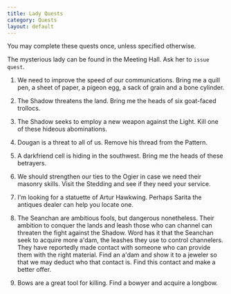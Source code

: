 ```yaml
---
title: Lady Quests
category: Quests
layout: default
---
```


You may complete these quests once, unless specified otherwise.

The mysterious lady can be found in the Meeting Hall. Ask her to `issue quest`.

1. We need to improve the speed of our communications.
   Bring me a quill pen, a sheet of paper, a pigeon egg, a sack of grain and a
   bone cylinder.
   
2. The Shadow threatens the land.
   Bring me the heads of six goat-faced trollocs.
   
3. The Shadow seeks to employ a new weapon against the Light.
   Kill one of these hideous abominations.

4. Dougan is a threat to all of us. Remove his thread from the Pattern.

5. A darkfriend cell is hiding in the southwest. Bring me the heads of these
   betrayers.

6. We should strengthen our ties to the Ogier in case we need their masonry
   skills. Visit the Stedding and see if they need your service.

7. I'm looking for a statuette of Artur Hawkwing. Perhaps Sarita the antiques
   dealer can help you locate one.

8. The Seanchan are ambitious fools, but dangerous nonetheless. Their ambition
   to conquer the lands and leash those who can channel can threaten the fight
   against the Shadow. Word has it that the Seanchan seek to acquire more a'dam,
   the leashes they use to control channelers. They have reportedly made contact
   with someone who can provide them with the right material. Find an a'dam and
   show it to a jeweler so that we may deduct who that contact is. Find this
   contact and make a better offer.

9. Bows are a great tool for killing. Find a bowyer and acquire a longbow.
